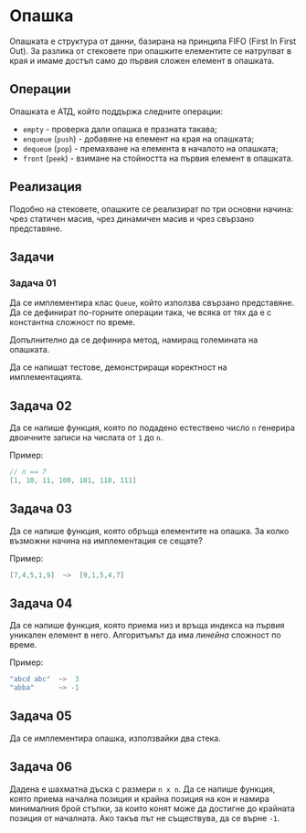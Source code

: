 # Опашка

Опашката е структура от данни, базирана на принципа FIFO (First In First Out).
За разлика от стековете при опашките елементите се натрупват в края
и имаме достъп само до първия сложен елемент в опашката.

## Операции

Опашката е АТД, който поддържа следните операции:

- `empty` - проверка дали опашка е празната такава;
- `enqueue` (`push`) - добавяне на елемент на края на опашката;
- `dequeue` (`pop`) - премахване на елемента в началото на опашката;
- `front` (`peek`) - взимане на стойността на първия елемент в опашката.

## Реализация

Подобно на стековете, опашките се реализират по три основни начина:
чрез статичен масив, чрез динамичен масив и чрез свързано представяне.

## Задачи

### Задача 01

Да се имплементира клас `Queue`, който използва свързано представяне.
Да се дефинират по-горните операции така, че всяка от тях да е с
константна сложност по време.

Допълнително да се дефинира метод, намиращ големината на опашката.

Да се напишат тестове, демонстриращи коректност на имплементацията.

## Задача 02

Да се напише функция, която по подадено естествено число `n` генерира
двоичните записи на числата от `1` до `n`.

Пример:

```c++
// n == 7
[1, 10, 11, 100, 101, 110, 111]
```

## Задача 03

Да се напише функция, която обръща елементите на опашка.
За колко възможни начина на имплементация се сещате?

Пример:

```c++
[7,4,5,1,9]  ~>  [9,1,5,4,7]
```

## Задача 04

Да се напише функция, която приема низ и връща
индекса на първия уникален елемент в него.
Алгоритъмът да има *линейна* сложност по време.

Пример:

```c++
"abcd abc"  ~>  3
"abba"      ~> -1
```

## Задача 05

Да се имплементира опашка, използвайки два стека.

## Задача 06

Дадена е шахматна дъска с размери `n x n`. Да се напише функция,
която приема начална позиция и крайна позиция на кон
и намира минималния брой стъпки, за които конят може да достигне
до крайната позиция от началната. Ако такъв път не съществува,
да се върне `-1`.
